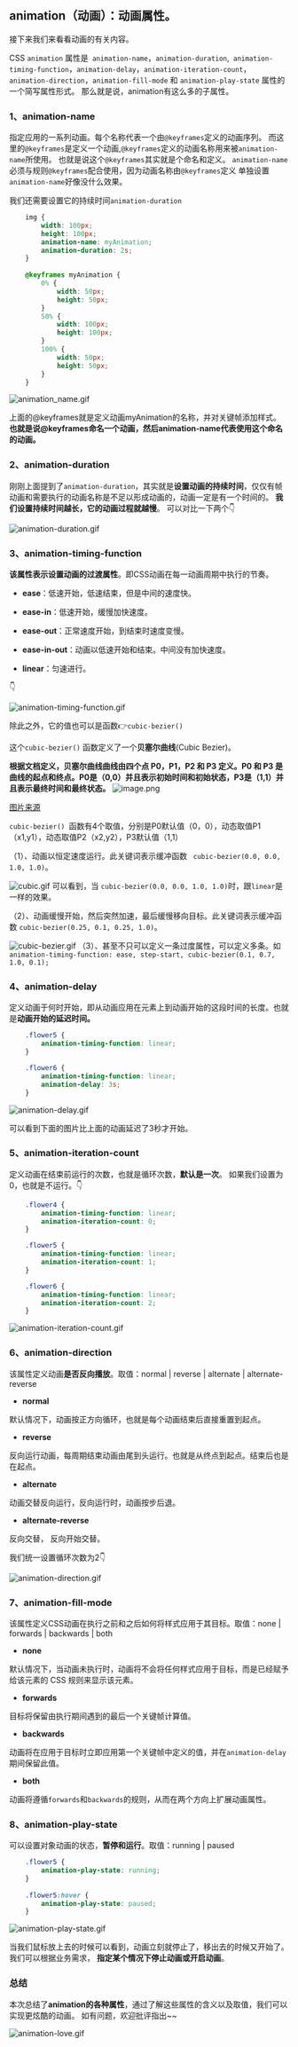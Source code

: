 
## **animation**（动画）：动画属性。
接下来我们来看看动画的有关内容。

CSS `animation` 属性是` animation-name`，`animation-duration`,` animation-timing-function`，`animation-delay`，`animation-iteration-count`，`animation-direction`，`animation-fill-mode` 和 `animation-play-state` 属性的一个简写属性形式。
那么就是说，animation有这么多的子属性。

### 1、animation-name
指定应用的一系列动画。每个名称代表一个由`@keyframes`定义的动画序列。
而这里的`@keyframes`是定义一个动画,`@keyframes`定义的动画名称用来被`animation-name`所使用。
也就是说这个`@keyframes`其实就是个命名和定义。
`animation-name`必须与规则`@keyframes`配合使用，因为动画名称由`@keyframes`定义
单独设置`animation-name`好像没什么效果。

我们还需要设置它的持续时间`animation-duration`


```css
    img {
        width: 100px;
        height: 100px;
        animation-name: myAnimation;
        animation-duration: 2s;
    }
    
    @keyframes myAnimation {
        0% {
            width: 50px;
            height: 50px;
        }
        50% {
            width: 100px;
            height: 100px;
        }
        100% {
            width: 50px;
            height: 50px;
        }
    }
```

![animation_name.gif](https://p3-juejin.byteimg.com/tos-cn-i-k3u1fbpfcp/fd068191b4ee4837a0c20d43aef63a17~tplv-k3u1fbpfcp-watermark.image)

上面的@keyframes就是定义动画myAnimation的名称，并对关键帧添加样式。
**也就是说@keyframes命名一个动画，然后animation-name代表使用这个命名的动画。**

### 2、animation-duration
刚刚上面提到了`animation-duration`，其实就是**设置动画的持续时间**，仅仅有帧动画和需要执行的动画名称是不足以形成动画的，动画一定是有一个时间的。
**我们设置持续时间越长，它的动画过程就越慢**。
可以对比一下两个👇

![animation-duration.gif](https://p1-juejin.byteimg.com/tos-cn-i-k3u1fbpfcp/325d65e78e134e2e9a4ffb09c7bcdaa6~tplv-k3u1fbpfcp-watermark.image)

### 3、animation-timing-function
**该属性表示设置动画的过渡属性**。即CSS动画在每一动画周期中执行的节奏。

- **ease**：低速开始，低速结束，但是中间的速度快。
	
- **ease-in**：低速开始，缓慢加快速度。
	
- **ease-out**：正常速度开始，到结束时速度变慢。
	
- **ease-in-out**：动画以低速开始和结束。中间没有加快速度。
	
- **linear**：匀速进行。

👇

![animation-timing-function.gif](https://p1-juejin.byteimg.com/tos-cn-i-k3u1fbpfcp/5687fba9dcb84ef18204be1750c1c1bb~tplv-k3u1fbpfcp-watermark.image)

除此之外，它的值也可以是函数👉`cubic-bezier()`

这个`cubic-bezier()` 函数定义了一个**贝塞尔曲线**(Cubic Bezier)。


**根据文档定义，贝塞尔曲线曲线由四个点 P0，P1，P2 和 P3 定义。P0 和 P3 是曲线的起点和终点。P0是（0,0）并且表示初始时间和初始状态，P3是（1,1）并且表示最终时间和最终状态。**
![image.png](https://p1-juejin.byteimg.com/tos-cn-i-k3u1fbpfcp/98d696e2a5f44fbea52d6f96c958cec3~tplv-k3u1fbpfcp-watermark.image)

[图片来源](https://www.runoob.com/cssref/func-cubic-bezier.html)

`cubic-bezier() `函数有4个取值，分别是P0默认值（0，0），动态取值P1（x1,y1），动态取值P2（x2,y2），P3默认值（1,1）

（1）、动画以恒定速度运行。此关键词表示缓冲函数 ` cubic-bezier(0.0, 0.0, 1.0, 1.0)`。

![cubic.gif](https://p6-juejin.byteimg.com/tos-cn-i-k3u1fbpfcp/7cd047a7830846b2bcfaf0b6ca24fa73~tplv-k3u1fbpfcp-watermark.image)
可以看到，当 `cubic-bezier(0.0, 0.0, 1.0, 1.0)`时，跟`linear`是一样的效果。

（2）、动画缓慢开始，然后突然加速，最后缓慢移向目标。此关键词表示缓冲函数 `cubic-bezier(0.25, 0.1, 0.25, 1.0)`。

![cubic-bezier.gif](https://p6-juejin.byteimg.com/tos-cn-i-k3u1fbpfcp/db6b4f19644d469eb14feda97163f48c~tplv-k3u1fbpfcp-watermark.image)
（3）、甚至不只可以定义一条过度属性，可以定义多条。如
`animation-timing-function: ease, step-start, cubic-bezier(0.1, 0.7, 1.0, 0.1);`

### 4、animation-delay
定义动画于何时开始，即从动画应用在元素上到动画开始的这段时间的长度。也就是**动画开始的延迟时间。**

```css
    .flower5 {
        animation-timing-function: linear;
    }

    .flower6 {
        animation-timing-function: linear;
        animation-delay: 3s;
    }
```

![animation-delay.gif](https://p1-juejin.byteimg.com/tos-cn-i-k3u1fbpfcp/19696dcc0ee74018b311e7115dbd89c9~tplv-k3u1fbpfcp-watermark.image)

可以看到下面的图片比上面的动画延迟了3秒才开始。

### 5、animation-iteration-count
定义动画在结束前运行的次数，也就是循环次数，**默认是一次**。
如果我们设置为0，也就是不运行。👇

```css
    .flower4 {
        animation-timing-function: linear;
        animation-iteration-count: 0;
    }

    .flower5 {
        animation-timing-function: linear;
        animation-iteration-count: 1;
    }

    .flower6 {
        animation-timing-function: linear;
        animation-iteration-count: 2;
    }
```

![animation-iteration-count.gif](https://p9-juejin.byteimg.com/tos-cn-i-k3u1fbpfcp/6284cceff15c45c890dcbfec61ec8b0a~tplv-k3u1fbpfcp-watermark.image)

### 6、animation-direction
该属性定义动画**是否反向播放**。取值：normal | reverse | alternate | alternate-reverse
	
- **normal**

默认情况下，动画按正方向循环，也就是每个动画结束后直接重置到起点。

- **reverse**

反向运行动画，每周期结束动画由尾到头运行。也就是从终点到起点。结束后也是在起点。

- **alternate**

动画交替反向运行，反向运行时，动画按步后退。

- **alternate-reverse**


反向交替， 反向开始交替。

我们统一设置循环次数为2👇

![animation-direction.gif](https://p3-juejin.byteimg.com/tos-cn-i-k3u1fbpfcp/63d64de22dfc4a19bb9293ba20c3ffd8~tplv-k3u1fbpfcp-watermark.image)

### 7、animation-fill-mode
该属性定义CSS动画在执行之前和之后如何将样式应用于其目标。取值：none | forwards | backwards | both

- **none**

默认情况下，当动画未执行时，动画将不会将任何样式应用于目标，而是已经赋予给该元素的 CSS 规则来显示该元素。

- **forwards**

目标将保留由执行期间遇到的最后一个关键帧计算值。

- **backwards**

动画将在应用于目标时立即应用第一个关键帧中定义的值，并在`animation-delay`期间保留此值。
	
- **both**

动画将遵循`forwards`和`backwards`的规则，从而在两个方向上扩展动画属性。

### 8、animation-play-state
可以设置对象动画的状态，**暂停和运行**。取值：running | paused


```css
    .flower5 {
        animation-play-state: running;
    }
    
    .flower5:hover {
        animation-play-state: paused;
    }
```

![animation-play-state.gif](https://p3-juejin.byteimg.com/tos-cn-i-k3u1fbpfcp/b9a41d4a689a499eb6bd06c2b46bb579~tplv-k3u1fbpfcp-watermark.image)

当我们鼠标放上去的时候可以看到，动画立刻就停止了，移出去的时候又开始了。我们可以根据业务需求，
**指定某个情况下停止动画或开启动画**。

### 总结
本次总结了**animation的各种属性**，通过了解这些属性的含义以及取值，我们可以实现更炫酷的动画。
如有问题，欢迎批评指出~~


![animation-love.gif](https://p9-juejin.byteimg.com/tos-cn-i-k3u1fbpfcp/a69343fa1d7a47dbb1c64f71711cf46d~tplv-k3u1fbpfcp-watermark.image)
